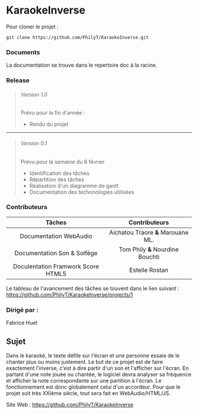 # KaraokeInverse

Pour cloner le projet : 
```
git clone https://github.com/PhilyT/KaraokeInverse.git  
```

  
  
### Documents  
  
La documentation se trouve dans le repertoire doc à  la racine.  
  
### Release  
  
>###### Version 1.0  
>Prévu pour la fin d'année :
>* Rendu du projet  

---

>###### Version 0.1  
>Prévu pour la semaine du 6 février
>* Identification des tâches
>* Répartition des tâches
>* Réalisation d'un diagramme de gantt
>* Documentation des techonologies utilisées
  
### Contributeurs  
| Tâches | Contributeurs |  
|:---:|:---:|
| Documentation WebAudio | Aichatou Traore **&** Marouane ML. |
| Documentation Son & Solfège | Tom Phily **&** Nourdine Bouchti |
| Doculentation Framwork Score HTML5 | Estelle Rostan |
  
  
Le tableau de l'avancement des tâches se touvent dans le lien suivant :  
https://github.com/PhilyT/KaraokeInverse/projects/1    
  
### Dirigé par :  
Fabrice Huet  

## Sujet  
  
Dans le karaoké, le texte défile sur l'écran et une personne essaie de le chanter plus ou moins justement. Le but de ce projet est de faire exactement l'inverse, c'est à dire partir d'un son et l'afficher sur l'écran. En partant d'une note jouée ou chantée, le logiciel devra analyser sa fréquence et afficher la note correspondante sur une partition à l'écran. Le fonctionnement est donc globalement celui d'un accordeur.  Pour que le projet soit très XXIème siècle, tout sera fait en WebAudio/HTML/JS.
  
Site Web : https://github.com/PhilyT/KaraokeInverse